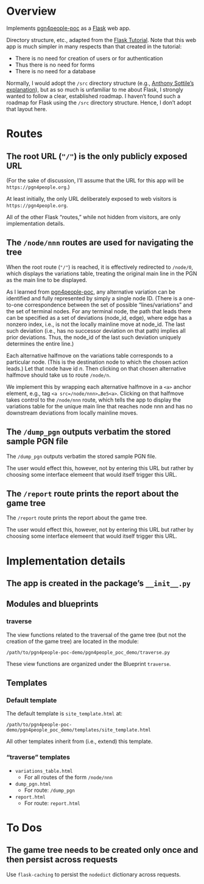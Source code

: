 # Overview

Implements [pgn4people-poc](https://github.com/jimratliff/pgn4people-poc) as a [Flask](https://flask.palletsprojects.com) web app.

Directory structure, etc., adapted from the [Flask Tutorial](https://flask.palletsprojects.com/en/2.1.x/tutorial/). Note that this web app is much simpler in many respects than that created in the tutorial:

- There is no need for creation of users or for authentication
- Thus there is no need for forms
- There is no need for a database

Normally, I would adopt the `/src` directory structure (e.g., [Anthony Sottile’s explanation](https://www.youtube.com/watch?v=sW1qUZ_nSXk)), but as so much is unfamiliar to me about Flask, I strongly wanted to follow a clear, established roadmap. I haven’t found such a roadmap for Flask using the `/src` directory structure. Hence, I don’t adopt that layout here.

# Routes
## The root URL (`"/"`) is the only publicly exposed URL
(For the sake of discussion, I’ll assume that the URL for this app will be `https://pgn4people.org`.)

At least initially, the only URL deliberately exposed to web visitors is `https://pgn4people.org`.

All of the other Flask “routes,” while not hidden from visitors, are only implementation details.

## The `/node/nnn` routes are used for navigating the tree
When the root route (`"/"`) is reached, it is effectively redirected to `/node/0`, which displays the variations table, treating the original main line in the PGN as the main line to be displayed.

As I learned from [pgn4people-poc](https://github.com/jimratliff/pgn4people-poc), any alternative variation can be identified and fully represented by simply a single node ID. (There is a one-to-one correspondence between the set of possible “lines/variations” and the set of terminal nodes. For any terminal node, the path that leads there can be specified as a set of deviations (node_id, edge), where edge has a nonzero index, i.e., is not the locally mainline move at node_id. The last such deviation (i.e., has no successor deviation on that path) implies all prior deviations. Thus, the node_id of the last such deviation uniquely determines the entire line.)

Each alternative halfmove on the variations table corresponds to a particular node. (This is the destination node to which the chosen action leads.) Let that node have id *n*. Then clicking on that chosen alternative halfmove should take us to route `/node/n`.

We implement this by wrapping each alternative halfmove in a `<a>` anchor element, e.g., tag `<a src=/node/nnn>…Be5<a>`. Clicking on that halfmove takes control to the `/node/nnn` route, which tells the app to display the variations table for the unique main line that reaches node nnn and has no downstream deviations from locally mainline moves.

## The `/dump_pgn` outputs verbatim the stored sample PGN file
The `/dump_pgn` outputs verbatim the stored sample PGN file.

The user would effect this, however, not by entering this URL but rather by choosing some interface elemeent that would itself trigger this URL.
## The `/report` route prints the report about the game tree
The `/report` route prints the report about the game tree.

The user would effect this, however, not by entering this URL but rather by choosing some interface elemeent that would itself trigger this URL.


# Implementation details
## The app is created in the package’s `__init__.py`
## Modules and blueprints
### traverse
The view functions related to the traversal of the game tree (but not the creation of the game tree) are located in the module:
```
/path/to/pgn4people-poc-demo/pgn4people_poc_demo/traverse.py
```
These view functions are organized under the Blueprint `traverse`.

## Templates
### Default template
The default template is `site_template.html` at:
```
/path/to/pgn4people-poc-demo/pgn4people_poc_demo/templates/site_template.html
```
All other templates inherit from (i.e., extend) this template.
### “traverse” templates
- `variations_table.html`
    - For all routes of the form `/node/nnn`
- `dump_pgn.html`
    - For route: `/dump_pgn`
- `report.html`
    - For route: `report.html`

# To Dos
## The game tree needs to be created only once and then persist across requests
Use `flask-caching` to persist the `nodedict` dictionary across requests.